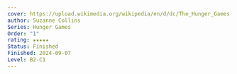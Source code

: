 ```yaml
---
cover: https://upload.wikimedia.org/wikipedia/en/d/dc/The_Hunger_Games.jpg
author: Suzanne Collins
Series: Hunger Games
Order: "1"
rating: ★★★★★
Status: Finished
Finished: 2024-09-07
Level: B2-C1
---
```








